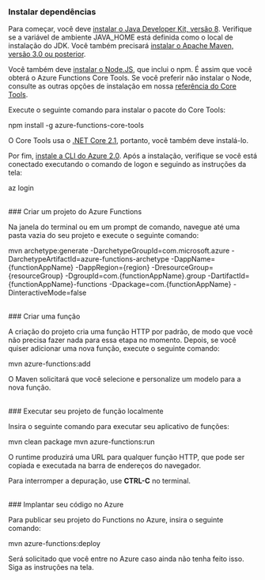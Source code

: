 ### <a name="install-dependencies"></a>Instalar dependências

Para começar, você deve <a href="https://go.microsoft.com/fwlink/?linkid=2016706" target="_blank">instalar o Java Developer Kit, versão 8</a>. Verifique se a variável de ambiente JAVA_HOME está definida como o local de instalação do JDK. Você também precisará <a href="https://go.microsoft.com/fwlink/?linkid=2016384" target="_blank">instalar o Apache Maven, versão 3.0 ou posterior</a>.

Você também deve <a href="https://go.microsoft.com/fwlink/?linkid=2016195" target="_blank">instalar o Node.JS</a>, que inclui o npm. É assim que você obterá o Azure Functions Core Tools. Se você preferir não instalar o Node, consulte as outras opções de instalação em nossa <a href="https://go.microsoft.com/fwlink/?linkid=2016192" target="_blank">referência do Core Tools</a>.

Execute o seguinte comando para instalar o pacote do Core Tools:

<MarkdownHighlighter>npm install -g azure-functions-core-tools</MarkdownHighlighter>

O Core Tools usa o <a href="https://go.microsoft.com/fwlink/?linkid=2016373" target="_blank">.NET Core 2.1</a>, portanto, você também deve instalá-lo.

Por fim, <a href="https://go.microsoft.com/fwlink/?linkid=2016701" target="_blank">instale a CLI do Azure 2.0</a>. Após a instalação, verifique se você está conectado executando o comando de logon e seguindo as instruções da tela:

<MarkdownHighlighter>az login</MarkdownHighlighter>

<br/>
### <a name="create-an-azure-functions-project"></a>Criar um projeto do Azure Functions

Na janela do terminal ou em um prompt de comando, navegue até uma pasta vazia do seu projeto e execute o seguinte comando:

<MarkdownHighlighter>mvn archetype:generate -DarchetypeGroupId=com.microsoft.azure -DarchetypeArtifactId=azure-functions-archetype -DappName={functionAppName} -DappRegion={region} -DresourceGroup={resourceGroup} -DgroupId=com.{functionAppName}.group -DartifactId={functionAppName}-functions -Dpackage=com.{functionAppName} -DinteractiveMode=false</MarkdownHighlighter>

<br/>
### <a name="create-a-function"></a>Criar uma função

A criação do projeto cria uma função HTTP por padrão, de modo que você não precisa fazer nada para essa etapa no momento. Depois, se você quiser adicionar uma nova função, execute o seguinte comando:

<MarkdownHighlighter>mvn azure-functions:add</MarkdownHighlighter>

O Maven solicitará que você selecione e personalize um modelo para a nova função.

<br/>
### <a name="run-your-function-project-locally"></a>Executar seu projeto de função localmente

Insira o seguinte comando para executar seu aplicativo de funções:

<MarkdownHighlighter>mvn clean package</MarkdownHighlighter>
<MarkdownHighlighter>mvn azure-functions:run</MarkdownHighlighter>

O runtime produzirá uma URL para qualquer função HTTP, que pode ser copiada e executada na barra de endereços do navegador.

Para interromper a depuração, use **CTRL-C** no terminal.

<br/>
### <a name="deploy-your-code-to-azure"></a>Implantar seu código no Azure

Para publicar seu projeto do Functions no Azure, insira o seguinte comando:

<MarkdownHighlighter>mvn azure-functions:deploy</MarkdownHighlighter>

Será solicitado que você entre no Azure caso ainda não tenha feito isso. Siga as instruções na tela.
